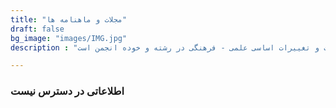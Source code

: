 ```yaml
---
title: "مجلات و ماهنامه ها"
draft: false
bg_image: "images/IMG.jpg"
description : "ماهنامه ها و مجلات انجمن که در جهت انتشار تحولات و تغییرات اساسی علمی - فرهنگی در رشته و خوده انجمن است"

---
```


<h3>اطلاعاتی در دسترس نیست</h3>
